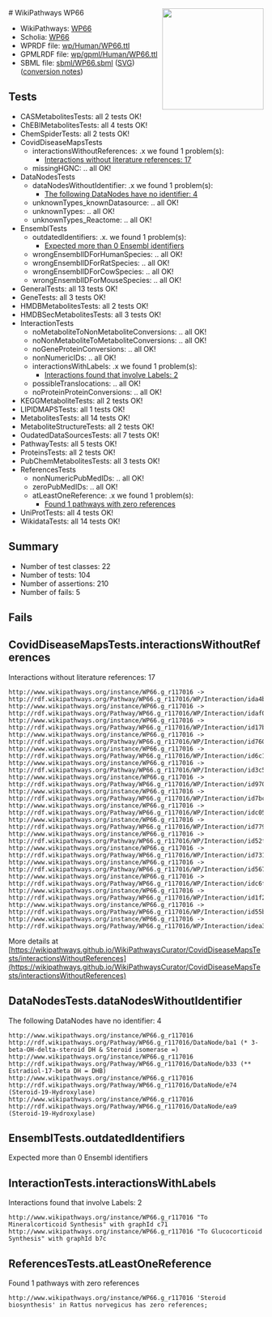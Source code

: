 <img style="float: right; width: 200px" src="../logo.png" />
# WikiPathways WP66

* WikiPathways: [WP66](https://identifiers.org/wikipathways:WP66)
* Scholia: [WP66](https://scholia.toolforge.org/wikipathways/WP66)
* WPRDF file: [wp/Human/WP66.ttl](../wp/Human/WP66.ttl)
* GPMLRDF file: [wp/gpml/Human/WP66.ttl](../wp/gpml/Human/WP66.ttl)
* SBML file: [sbml/WP66.sbml](../sbml/WP66.sbml) ([SVG](../sbml/WP66.svg)) ([conversion notes](../sbml/WP66.txt))

## Tests
* CASMetabolitesTests: all 2 tests OK!
* ChEBIMetabolitesTests: all 4 tests OK!
* ChemSpiderTests: all 2 tests OK!
* CovidDiseaseMapsTests
    * interactionsWithoutReferences: .x we found 1 problem(s):
        * [Interactions without literature references: 17](#9701cce8)
    * missingHGNC: .. all OK!
* DataNodesTests
    * dataNodesWithoutIdentifier: .x we found 1 problem(s):
        * [The following DataNodes have no identifier: 4](#d2d32fa3)
    * unknownTypes_knownDatasource: .. all OK!
    * unknownTypes: .. all OK!
    * unknownTypes_Reactome: .. all OK!
* EnsemblTests
    * outdatedIdentifiers: .x. we found 1 problem(s):
        * [Expected more than 0 Ensembl identifiers](#f44398b7)
    * wrongEnsemblIDForHumanSpecies: .. all OK!
    * wrongEnsemblIDForRatSpecies: .. all OK!
    * wrongEnsemblIDForCowSpecies: .. all OK!
    * wrongEnsemblIDForMouseSpecies: .. all OK!
* GeneralTests: all 13 tests OK!
* GeneTests: all 3 tests OK!
* HMDBMetabolitesTests: all 2 tests OK!
* HMDBSecMetabolitesTests: all 3 tests OK!
* InteractionTests
    * noMetaboliteToNonMetaboliteConversions: .. all OK!
    * noNonMetaboliteToMetaboliteConversions: .. all OK!
    * noGeneProteinConversions: .. all OK!
    * nonNumericIDs: .. all OK!
    * interactionsWithLabels: .x we found 1 problem(s):
        * [Interactions found that involve Labels: 2](#630d2679)
    * possibleTranslocations: .. all OK!
    * noProteinProteinConversions: .. all OK!
* KEGGMetaboliteTests: all 2 tests OK!
* LIPIDMAPSTests: all 1 tests OK!
* MetabolitesTests: all 14 tests OK!
* MetaboliteStructureTests: all 2 tests OK!
* OudatedDataSourcesTests: all 7 tests OK!
* PathwayTests: all 5 tests OK!
* ProteinsTests: all 2 tests OK!
* PubChemMetabolitesTests: all 3 tests OK!
* ReferencesTests
    * nonNumericPubMedIDs: .. all OK!
    * zeroPubMedIDs: .. all OK!
    * atLeastOneReference: .x we found 1 problem(s):
        * [Found 1 pathways with zero references](#35eb778e)
* UniProtTests: all 4 tests OK!
* WikidataTests: all 14 tests OK!


## Summary

* Number of test classes: 22
* Number of tests: 104
* Number of assertions: 210
* Number of fails: 5

## Fails

<a name="9701cce8" />

## CovidDiseaseMapsTests.interactionsWithoutReferences

Interactions without literature references: 17
```
http://www.wikipathways.org/instance/WP66.g_r117016 -> http://rdf.wikipathways.org/Pathway/WP66.g_r117016/WP/Interaction/ida4bfde4e
http://www.wikipathways.org/instance/WP66.g_r117016 -> http://rdf.wikipathways.org/Pathway/WP66.g_r117016/WP/Interaction/idaf06c863
http://www.wikipathways.org/instance/WP66.g_r117016 -> http://rdf.wikipathways.org/Pathway/WP66.g_r117016/WP/Interaction/id17b591b0
http://www.wikipathways.org/instance/WP66.g_r117016 -> http://rdf.wikipathways.org/Pathway/WP66.g_r117016/WP/Interaction/id760181f7
http://www.wikipathways.org/instance/WP66.g_r117016 -> http://rdf.wikipathways.org/Pathway/WP66.g_r117016/WP/Interaction/id6c1e917b
http://www.wikipathways.org/instance/WP66.g_r117016 -> http://rdf.wikipathways.org/Pathway/WP66.g_r117016/WP/Interaction/id3c5a368e
http://www.wikipathways.org/instance/WP66.g_r117016 -> http://rdf.wikipathways.org/Pathway/WP66.g_r117016/WP/Interaction/id9700c6f5
http://www.wikipathways.org/instance/WP66.g_r117016 -> http://rdf.wikipathways.org/Pathway/WP66.g_r117016/WP/Interaction/id7bc2e46d
http://www.wikipathways.org/instance/WP66.g_r117016 -> http://rdf.wikipathways.org/Pathway/WP66.g_r117016/WP/Interaction/idc05dcc16
http://www.wikipathways.org/instance/WP66.g_r117016 -> http://rdf.wikipathways.org/Pathway/WP66.g_r117016/WP/Interaction/id77918e0a
http://www.wikipathways.org/instance/WP66.g_r117016 -> http://rdf.wikipathways.org/Pathway/WP66.g_r117016/WP/Interaction/id52f77116
http://www.wikipathways.org/instance/WP66.g_r117016 -> http://rdf.wikipathways.org/Pathway/WP66.g_r117016/WP/Interaction/id73119b80
http://www.wikipathways.org/instance/WP66.g_r117016 -> http://rdf.wikipathways.org/Pathway/WP66.g_r117016/WP/Interaction/id567a5d4b
http://www.wikipathways.org/instance/WP66.g_r117016 -> http://rdf.wikipathways.org/Pathway/WP66.g_r117016/WP/Interaction/idc6ffbaa6
http://www.wikipathways.org/instance/WP66.g_r117016 -> http://rdf.wikipathways.org/Pathway/WP66.g_r117016/WP/Interaction/id1f2a4e29
http://www.wikipathways.org/instance/WP66.g_r117016 -> http://rdf.wikipathways.org/Pathway/WP66.g_r117016/WP/Interaction/id55bf04f2
http://www.wikipathways.org/instance/WP66.g_r117016 -> http://rdf.wikipathways.org/Pathway/WP66.g_r117016/WP/Interaction/idea367fe5
```

More details at [https://wikipathways.github.io/WikiPathwaysCurator/CovidDiseaseMapsTests/interactionsWithoutReferences](https://wikipathways.github.io/WikiPathwaysCurator/CovidDiseaseMapsTests/interactionsWithoutReferences)

<a name="d2d32fa3" />

## DataNodesTests.dataNodesWithoutIdentifier

The following DataNodes have no identifier: 4
```
http://www.wikipathways.org/instance/WP66.g_r117016 http://rdf.wikipathways.org/Pathway/WP66.g_r117016/DataNode/ba1 (* 3-beta-OH-delta-steroid DH & Steroid isomerase =)
http://www.wikipathways.org/instance/WP66.g_r117016 http://rdf.wikipathways.org/Pathway/WP66.g_r117016/DataNode/b33 (** Estradiol-17-beta DH = DHB)
http://www.wikipathways.org/instance/WP66.g_r117016 http://rdf.wikipathways.org/Pathway/WP66.g_r117016/DataNode/e74 (Steroid-19-Hydroxylase)
http://www.wikipathways.org/instance/WP66.g_r117016 http://rdf.wikipathways.org/Pathway/WP66.g_r117016/DataNode/ea9 (Steroid-19-Hydroxylase)
```

<a name="f44398b7" />

## EnsemblTests.outdatedIdentifiers

Expected more than 0 Ensembl identifiers
<a name="630d2679" />

## InteractionTests.interactionsWithLabels

Interactions found that involve Labels: 2
```
http://www.wikipathways.org/instance/WP66.g_r117016 "To Mineralcorticoid Synthesis" with graphId c71
http://www.wikipathways.org/instance/WP66.g_r117016 "To Glucocorticoid Synthesis" with graphId b7c
```

<a name="35eb778e" />

## ReferencesTests.atLeastOneReference

Found 1 pathways with zero references
```
http://www.wikipathways.org/instance/WP66.g_r117016 'Steroid biosynthesis' in Rattus norvegicus has zero references; 
```

